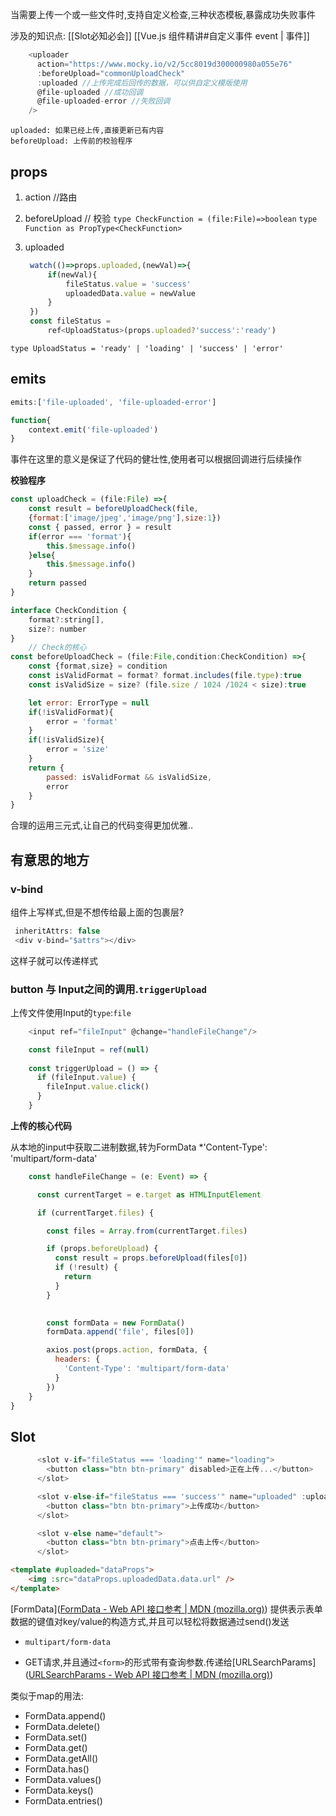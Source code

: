 当需要上传一个或一些文件时,支持自定义检查,三种状态模板,暴露成功失败事件

涉及的知识点: [[Slot必知必会]] [[Vue.js 组件精讲#自定义事件 event | 事件]]

```js
    <uploader
      action="https://www.mocky.io/v2/5cc8019d300000980a055e76"
      :beforeUpload="commonUploadCheck"
      :uploaded //上传完成后回传的数据，可以供自定义模版使用
      @file-uploaded //成功回调
      @file-uploaded-error //失败回调
    />

```

```ad-note
uploaded: 如果已经上传,直接更新已有内容
beforeUpload: 上传前的校验程序
```

## props

1. action //路由
2. beforeUpload // 校验
   `type CheckFunction = (file:File)=>boolean`
   `type Function as PropType<CheckFunction>`
3. uploaded

   ```js
   	watch(()=>props.uploaded,(newVal)=>{
   		if(newVal){
   			fileStatus.value = 'success'
   			uploadedData.value = newValue
   		}
   	})
   	const fileStatus = 
   		ref<UploadStatus>(props.uploaded?'success':'ready')
   ```

`type UploadStatus = 'ready' | 'loading' | 'success' | 'error'`

## emits

```js
emits:['file-uploaded', 'file-uploaded-error']

function{
	context.emit('file-uploaded')
}
```

事件在这里的意义是保证了代码的健壮性,使用者可以根据回调进行后续操作

**校验程序**

```js
const uploadCheck = (file:File) =>{
	const result = beforeUploadCheck(file, 
	{format:['image/jpeg','image/png'],size:1})
	const { passed, error } = result
	if(error === 'format'){
		this.$message.info()
	}else{
		this.$message.info()
	}
	return passed
}

interface CheckCondition {
	format?:string[],
	size?: number
}
	// Check的核心
const beforeUploadCheck = (file:File,condition:CheckCondition) =>{
	const {format,size} = condition
	const isValidFormat = format? format.includes(file.type):true
	const isValidSize = size? (file.size / 1024 /1024 < size):true

	let error: ErrorType = null
	if(!isValidFormat){
		error = 'format'
	}
	if(!isValidSize){
		error = 'size'
	}
	return {
		passed: isValidFormat && isValidSize,
		error
	}
}

```

合理的运用三元式,让自己的代码变得更加优雅..

## **有意思的地方**

### v-bind

组件上写样式,但是不想传给最上面的包裹层?

```js
 inheritAttrs: false
 <div v-bind="$attrs"></div>
```

这样子就可以传递样式

### button 与 Input之间的调用.`triggerUpload`

上传文件使用Input的`type`:`file`

```js
    <input ref="fileInput" @change="handleFileChange"/>

	const fileInput = ref(null)
	
    const triggerUpload = () => {
      if (fileInput.value) {
        fileInput.value.click()
      }
    }
```

**上传的核心代码**

从本地的input中获取二进制数据,转为FormData
*'Content-Type': 'multipart/form-data'

```js
    const handleFileChange = (e: Event) => {

      const currentTarget = e.target as HTMLInputElement

      if (currentTarget.files) {

        const files = Array.from(currentTarget.files)

        if (props.beforeUpload) {
          const result = props.beforeUpload(files[0])
          if (!result) {
            return
          }
        }

        
        const formData = new FormData()
        formData.append('file', files[0])

        axios.post(props.action, formData, {
          headers: {
            'Content-Type': 'multipart/form-data'
          }
        })
	}
}

```

## Slot

```js
      <slot v-if="fileStatus === 'loading'" name="loading">
        <button class="btn btn-primary" disabled>正在上传...</button>
      </slot>

      <slot v-else-if="fileStatus === 'success'" name="uploaded" :uploadedData="uploadedData">
        <button class="btn btn-primary">上传成功</button>
      </slot>

      <slot v-else name="default">
        <button class="btn btn-primary">点击上传</button>
      </slot>
```

```html
<template #uploaded="dataProps">
	<img :src="dataProps.uploadedData.data.url" />
</template>
```

[FormData]([FormData - Web API 接口参考 | MDN (mozilla.org)](https://developer.mozilla.org/zh-CN/docs/Web/API/FormData))
	提供表示表单数据的键值对key/value的构造方式,并且可以轻松将数据通过send()发送

* `multipart/form-data`

- GET请求,并且通过`<form>`的形式带有查询参数.传递给[URLSearchParams]([URLSearchParams - Web API 接口参考 | MDN (mozilla.org)](https://developer.mozilla.org/zh-CN/docs/Web/API/URLSearchParams))

类似于map的用法:

- FormData.append()
- FormData.delete()
- FormData.set()
- FormData.get()
- FormData.getAll()
- FormData.has()
- FormData.values()
- FormData.keys()
- FormData.entries()
